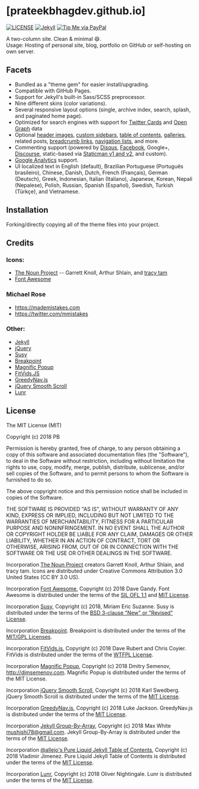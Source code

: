 # [prateekbhagdev.github.io]

[![LICENSE](https://img.shields.io/badge/license-MIT-lightgrey.svg)](http://opensource.org/licenses/MIT)
[![Jekyll](https://img.shields.io/badge/jekyll-%3E%3D%203.6-blue.svg)](https://jekyllrb.com/)
[![Tip Me via PayPal](https://img.shields.io/badge/PayPal-tip%20me-green.svg?logo=paypal)](https://www.paypal.me/prateekbhagdev)

A two-column site. Clean & minimal :smile:.  
Usage: Hosting of personal site, blog, portfolio on GitHub or self-hosting on own server.

## Facets

- Bundled as a "theme gem" for easier install/upgrading.
- Compatible with GitHub Pages.
- Support for Jekyll's built-in Sass/SCSS preprocessor.
- Nine different skins (color variations).
- Several responsive layout options (single, archive index, search, splash, and paginated home page).
- Optimized for search engines with support for [Twitter Cards](https://dev.twitter.com/cards/overview) and [Open Graph](http://ogp.me/) data
- Optional [header images](https://mmistakes.github.io/minimal-mistakes/docs/layouts/#headers), [custom sidebars](https://mmistakes.github.io/minimal-mistakes/docs/layouts/#sidebars), [table of contents](https://mmistakes.github.io/minimal-mistakes/docs/helpers/#table-of-contents), [galleries](https://mmistakes.github.io/minimal-mistakes/docs/helpers/#gallery), related posts, [breadcrumb links](https://mmistakes.github.io/minimal-mistakes/docs/configuration/#breadcrumb-navigation-beta), [navigation lists](https://mmistakes.github.io/minimal-mistakes/docs/helpers/#navigation-list), and more.
- Commenting support (powered by [Disqus](https://disqus.com/), [Facebook](https://developers.facebook.com/docs/plugins/comments), Google+, [Discourse](https://www.discourse.org/), static-based via [Staticman v1 and v2](https://staticman.net/), and custom).
- [Google Analytics](https://www.google.com/analytics/) support.
- UI localized text in English (default), Brazilian Portuguese (Português brasileiro), Chinese, Danish, Dutch, French (Français), German (Deutsch), Greek, Indonesian, Italian (Italiano), Japanese, Korean, Nepali (Nepalese), Polish, Russian, Spanish (Español), Swedish, Turkish (Türkçe), and Vietnamese.

## Installation

Forking/directly copying all of the theme files into your project.



## Credits

### Icons:

- [The Noun Project](https://thenounproject.com) -- Garrett Knoll, Arthur Shlain, and [tracy tam](https://thenounproject.com/tracytam)
- [Font Awesome](http://fontawesome.io/)

### Michael Rose

- <https://mademistakes.com>
- <https://twitter.com/mmistakes>

### Other:

- [Jekyll](http://jekyllrb.com/)
- [jQuery](http://jquery.com/)
- [Susy](http://susy.oddbird.net/)
- [Breakpoint](http://breakpoint-sass.com/)
- [Magnific Popup](http://dimsemenov.com/plugins/magnific-popup/)
- [FitVids.JS](http://fitvidsjs.com/)
- [GreedyNav.js](https://github.com/lukejacksonn/GreedyNav)
- [jQuery Smooth Scroll](https://github.com/kswedberg/jquery-smooth-scroll)
- [Lunr](http://lunrjs.com)



## License

The MIT License (MIT)

Copyright (c) 2018 PB

Permission is hereby granted, free of charge, to any person obtaining a copy
of this software and associated documentation files (the "Software"), to deal
in the Software without restriction, including without limitation the rights
to use, copy, modify, merge, publish, distribute, sublicense, and/or sell
copies of the Software, and to permit persons to whom the Software is
furnished to do so.

The above copyright notice and this permission notice shall be included in
copies of the Software.

THE SOFTWARE IS PROVIDED "AS IS", WITHOUT WARRANTY OF ANY KIND, EXPRESS OR
IMPLIED, INCLUDING BUT NOT LIMITED TO THE WARRANTIES OF MERCHANTABILITY,
FITNESS FOR A PARTICULAR PURPOSE AND NONINFRINGEMENT. IN NO EVENT SHALL THE
AUTHOR OR COPYRIGHT HOLDER BE LIABLE FOR ANY CLAIM, DAMAGES OR OTHER
LIABILITY, WHETHER IN AN ACTION OF CONTRACT, TORT OR OTHERWISE, ARISING FROM,
OUT OF OR IN CONNECTION WITH THE SOFTWARE OR THE USE OR OTHER DEALINGS IN THE
SOFTWARE.

Incorporation [The Noun Project](https://thenounproject.com/) 
creators Garrett Knoll, Arthur Shlain, and tracy tam.
Icons are distributed under Creative Commons Attribution 3.0 United States (CC BY 3.0 US).

Incorporation [Font Awesome](http://fontawesome.io/),
Copyright (c) 2018 Dave Gandy.
Font Awesome is distributed under the terms of the [SIL OFL 1.1](http://scripts.sil.org/OFL) 
and [MIT License](http://opensource.org/licenses/MIT).

Incorporation [Susy](http://susy.oddbird.net/),
Copyright (c) 2018, Miriam Eric Suzanne.
Susy is distributed under the terms of the [BSD 3-clause "New" or "Revised" License](https://opensource.org/licenses/BSD-3-Clause).

Incorporation [Breakpoint](http://breakpoint-sass.com/).
Breakpoint is distributed under the terms of the [MIT/GPL Licenses](http://opensource.org/licenses/MIT).

Incorporation [FitVids.js](https://github.com/davatron5000/FitVids.js/),
Copyright (c) 2018 Dave Rubert and Chris Coyier.
FitVids is distributed under the terms of the [WTFPL License](http://sam.zoy.org/wtfpl/).

Incorporation [Magnific Popup](http://dimsemenov.com/plugins/magnific-popup/),
Copyright (c) 2018 Dmitry Semenov, http://dimsemenov.com.
Magnific Popup is distributed under the terms of the MIT License.

Incorporation [jQuery Smooth Scroll](https://github.com/kswedberg/jquery-smooth-scroll),
Copyright (c) 2018 Karl Swedberg.
jQuery Smooth Scroll is distributed under the terms of the [MIT License](http://opensource.org/licenses/MIT).

Incorporation [GreedyNav.js](https://github.com/lukejacksonn/GreedyNav),
Copyright (c) 2018 Luke Jackson.
GreedyNav.js is distributed under the terms of the [MIT License](http://opensource.org/licenses/MIT).

Incorporation [Jekyll Group-By-Array](https://github.com/mushishi78/jekyll-group-by-array),
Copyright (c) 2018 Max White <mushishi78@gmail.com>.
Jekyll Group-By-Array is distributed under the terms of the [MIT License](http://opensource.org/licenses/MIT).

Incorporation [@allejo's Pure Liquid Jekyll Table of Contents](https://allejo.io/blog/a-jekyll-toc-in-liquid-only/),
Copyright (c) 2018 Vladimir Jimenez.
Pure Liquid Jekyll Table of Contents is distributed under the terms of the [MIT License](http://opensource.org/licenses/MIT).

Incorporation [Lunr](http://lunrjs.com),
Copyright (c) 2018 Oliver Nightingale.
Lunr is distributed under the terms of the [MIT License](http://opensource.org/licenses/MIT).
